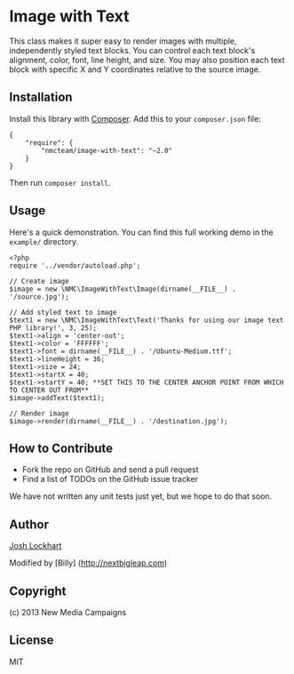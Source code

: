 # Image with Text

This class makes it super easy to render images with multiple, independently styled
text blocks. You can control each text block's alignment, color, font, line height, and size.
You may also position each text block with specific X and Y coordinates relative to the
source image.

## Installation

Install this library with [Composer](http://getcomposer.org). Add this to your `composer.json` file:

    {
        "require": {
            "nmcteam/image-with-text": "~2.0"
        }
    }

Then run `composer install`.

## Usage

Here's a quick demonstration. You can find this full working demo in the `example/`
directory.

    <?php
    require '../vendor/autoload.php';

    // Create image
    $image = new \NMC\ImageWithText\Image(dirname(__FILE__) . '/source.jpg');

    // Add styled text to image
    $text1 = new \NMC\ImageWithText\Text('Thanks for using our image text PHP library!', 3, 25);
    $text1->align = 'center-out';
    $text1->color = 'FFFFFF';
    $text1->font = dirname(__FILE__) . '/Ubuntu-Medium.ttf';
    $text1->lineHeight = 36;
    $text1->size = 24;
    $text1->startX = 40;
    $text1->startY = 40; **SET THIS TO THE CENTER ANCHOR POINT FROM WHICH TO CENTER OUT FROM**
    $image->addText($text1);

    // Render image
    $image->render(dirname(__FILE__) . '/destination.jpg');


## How to Contribute

* Fork the repo on GitHub and send a pull request
* Find a list of TODOs on the GitHub issue tracker

We have not written any unit tests just yet, but we hope to do that soon.

## Author

[Josh Lockhart](http://www.newmediacampaigns.com/about/team/josh-lockhart)

Modified by [Billy] (http://nextbigleap.com)

## Copyright

(c) 2013 New Media Campaigns

## License

MIT
